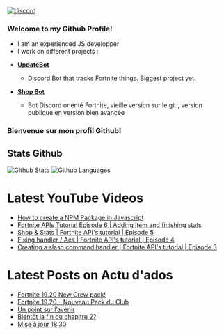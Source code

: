 <a href="https://discord.com/channels/@me"><img src="https://img.shields.io/badge/Discord-Artlfmj%232660-%237289DA?style=flat&logo=discord" alt="discord"/></a>
### Welcome to my Github Profile!
- I am an experienced JS developper
- I work on different projects : 

* **[UpdateBot](https://github.com/Artlfmj/updatebot)** 
  * Discord Bot that tracks Fortnite things. Biggest project yet.

* **[Shop Bot](https://github.com/Artlfmj/shop-fortnite-bot)**
  * Bot Discord orienté Fortnite, vieille version sur le git , version publique en version bien avancée


### Bienvenue sur mon profil Github!



## Stats Github
<img src="https://github-readme-stats.vercel.app/api?username=Artlfmj&show_icons=true&theme=light&count_private=true" alt="Github Stats"/>
<img src="https://github-readme-stats.vercel.app/api/top-langs/?username=Artlfmj" alt="Github Languages"/>

# Latest YouTube Videos
<!-- YOUTUBE:START -->
- [How to create a NPM Package in Javascript](https://www.youtube.com/watch?v=yL9qHE5BrrM)
- [Fortnite APIs Tutorial Episode 6 | Adding item and finishing stats](https://www.youtube.com/watch?v=GJdRCPHa8oo)
- [Shop &amp; Stats | Fortnite API&#39;s tutorial | Episode 5](https://www.youtube.com/watch?v=lxw-gf5o7cY)
- [Fixing handler / Aes | Fortnite API&#39;s tutorial | Episode 4](https://www.youtube.com/watch?v=P65bccBKzgE)
- [Creating a slash command handler | Fortnite API&#39;s tutorial | Episode 3](https://www.youtube.com/watch?v=xX7Ffue6itU)
<!-- YOUTUBE:END -->

# Latest Posts on Actu d'ados 
<!-- BLOG:START -->
- [Fortnite 19.20 New Crew pack!](https://actu-dados.com/fortnite-1920updateen/)
- [Fortnite 19.20 – Nouveau Pack du Club](https://actu-dados.com/fortnite-update1920fr/)
- [Un point sur l’avenir](https://actu-dados.com/avenir-actu-dados/)
- [Bientôt la fin du chapitre 2?](https://actu-dados.com/fortnite-mise-a-jour-18-40/)
- [Mise à jour 18.30](https://actu-dados.com/mise-a-jour-18-30/)
<!-- BLOG:END -->
